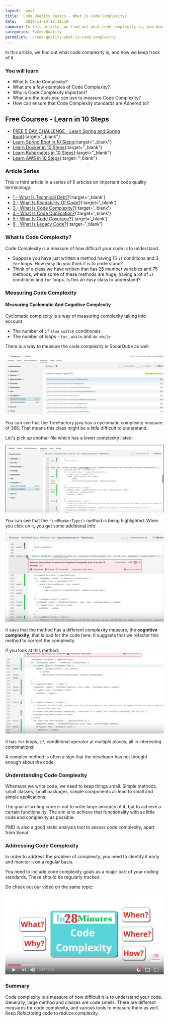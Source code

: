 ```yaml
---
layout:  post
title:  Code Quality Basics - What Is Code Complexity?
date:    2019-11-14 12:31:19
summary: In this article, we find out what code complexity is, and how we keep track of it.
categories: SwCodeQuality
permalink:  /code-quality-what-is-code-complexity
---
```


In this article, we find out what code complexity is, and how we keep track of it.

### You will learn
- What Is Code Complexity?
- What are a few examples of Code Complexity?
- Why Is Code Complexity important?
- What are the tools you can use to measure Code Complexity?
- How can ensure that Code Complexity standards are Adhered to?

## Free Courses - Learn in 10 Steps

- [FREE 5 DAY CHALLENGE - Learn Spring and Spring Boot](https://rebrand.ly/SBT-Page-Top-LearningChallenge-SpringBoot){:target="_blank"}
- [Learn Spring Boot in 10 Steps](https://rebrand.ly/in28minutes-10steps-springboot){:target="_blank"}
- [Learn Docker in 10 Steps](https://rebrand.ly/in28minutes-10steps-docker){:target="_blank"}
- [Learn Kubernetes in 10 Steps](https://rebrand.ly/in28minutes-10steps-k8s){:target="_blank"}
- [Learn AWS in 10 Steps](https://rebrand.ly/in28minutes-10steps-aws-beanstalk){:target="_blank"}



### Article Series

This is third article in a series of 6 articles on important code quality terminology:
- [1 - What Is Technical Debt?](/introduction-to-technical-debt){:target='_blank'}
- [2 - What Is Readability Of Code?](/code-quality-basics-introduction-to-readability-of-code){:target='_blank'}
- [3 - What Is Code Complexity?](/code-quality-what-is-code-complexity){:target='_blank'}
- [4 - What Is Code Duplication?](/code-quality-what-is-code-duplication){:target='_blank'}
- [5 - What Is Code Coverage?](/code-quality-what-is-code-coverage){:target='_blank'}
- [6 - What Is Legacy Code?](/introduction-to-legacy-code){:target='_blank'}


### What Is Code Complexity?

Code Complexity is a measure of how difficult your code is to understand. 

* Suppose you have just written a method having 15 ```if``` conditions and 3 ```for``` loops. How easy do you think it is to understand? 
* Think of a class we have written that has 25 member variables and 75 methods, where some of these methods are huge, having a lot of ```if``` conditions and ```for``` loops. Is this an easy class to understand?

### Measuring Code Complexity

#### Measuring Cyclomatic And Cognitive Complexity

Cyclomatic complexity is a way of measuring complexity taking into account
* The number of ```if``` ```else``` ```switch``` conditionals
* The number of loops - ```for``` , ```while``` and ```do while``` 

There is a way to measure the code complexity in SonarQube as well:

![image info](images/Capture-075-02.png)

You can see that the TreeFactory.java has a cyclomatic complexity measure of 366. That means this class might be a little difficult to understand. 

Let's pick up another file which has a lower complexity listed:

![image info](images/Capture-075-03.png)

You can see that the ```findMemberType()``` method is being highlighted. When you click on it, you get some additional info:

![image info](images/Capture-075-04.png)

It says that the method has a different complexity measure, the **cognitive complexity**, that is bad for the code here. It suggests that we refactor this method to correct the complexity. 

If you look at this method:
![image info](images/Capture-075-05.png)

It has ```for``` loops, ```if```, conditional operator at multiple places, all in interesting combinations! 

A complex method is often a sign that the developer has not thought enough about the code.   

### Understanding Code Complexity

Whenever we write code, we need to keep things small. Simple methods, small classes, small packages, simple components all lead to small and simple applications. 

The goal of writing code is not to write large amounts of it, but to achieve a certain functionality. The aim is to achieve that functionality with as little code and complexity as possible. 

PMD is also a good static analysis tool to assess code complexity, apart from Sonar.

### Addressing Code Complexity

In order to address the problem of complexity, you need to identify it early and monitor it on a regular basis.

You need to include code complexity goals as a major part of your coding standards. These should be regularly tracked.

Do check out our video on the same topic:

[![image info](images/Capture-075-01.png)](https://www.youtube.com/watch?v=cE44izR3A5E)

### Summary

Code complexity is a measure of how difficult it is to understand your code. Generally, large method and classes are code smells. There are different measures for code complexity, and various tools to measure them as well. Keep Refactoring code to reduce complexity.
